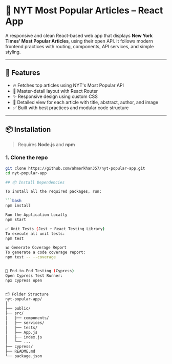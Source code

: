 # 📰 NYT Most Popular Articles – React App

A responsive and clean React-based web app that displays **New York Times' Most Popular Articles**, using their open API. It follows modern frontend practices with routing, components, API services, and simple styling.

---

## 🚀 Features

- 🔥 Fetches top articles using NYT's Most Popular API
- 🧭 Master-detail layout with React Router
- ✨ Responsive design using custom CSS
- 📄 Detailed view for each article with title, abstract, author, and image
- ✅ Built with best practices and modular code structure

---

## 📦 Installation

> Requires **Node.js** and **npm**

### 1. Clone the repo

```bash
git clone https://github.com/ahmerkhan357/nyt-popular-app.git
cd nyt-popular-app

## 📦 Install Dependencies

To install all the required packages, run:

```bash
npm install

Run the Application Locally
npm start

✅ Unit Tests (Jest + React Testing Library)
To execute all unit tests:
npm test

📊 Generate Coverage Report
To generate a code coverage report:
npm test -- --coverage


🧪 End-to-End Testing (Cypress)
Open Cypress Test Runner:
npx cypress open


🗂️ Folder Structure
nyt-popular-app/
│
├── public/
├── src/
│   ├── components/
│   ├── services/
│   ├── tests/
│   ├── App.js
│   ├── index.js
│   └── ...
├── cypress/
├── README.md
└── package.json

